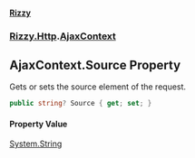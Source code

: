 #### [Rizzy](index 'index')
### [Rizzy.Http](Rizzy.Http 'Rizzy.Http').[AjaxContext](Rizzy.Http.AjaxContext 'Rizzy.Http.AjaxContext')

## AjaxContext.Source Property

Gets or sets the source element of the request.

```csharp
public string? Source { get; set; }
```

#### Property Value
[System.String](https://docs.microsoft.com/en-us/dotnet/api/System.String 'System.String')